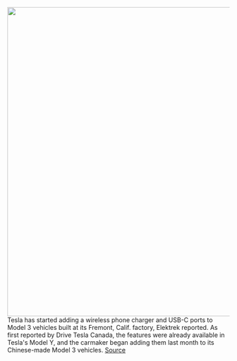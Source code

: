 <img src='https://cdn.vox-cdn.com/thumbor/82WEsrGabBRr7Iyw8x7EfGaTOWA=/0x0:2040x1360/1200x800/filters:focal(758x685:1084x1011)/cdn.vox-cdn.com/uploads/chorus_image/image/66931883/jbareham_180213_2301_0058.0.jpg' width='700px' /><br/>
Tesla has started adding a wireless phone charger and USB-C ports to Model 3 vehicles built at its Fremont, Calif. factory, Elektrek reported. As first reported by Drive Tesla Canada, the features were already available in Tesla's Model Y, and the carmaker began adding them last month to its Chinese-made Model 3 vehicles.
<a href='https://www.theverge.com/2020/6/13/21290356/tesla-usb-wireless-model-3'> Source <a/>